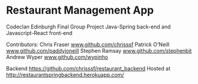 # Restaurant Management App

Codeclan Edinburgh Final Group Project
Java-Spring back-end and Javascript-React front-end

Contributors:
Chris Fraser www.github.com/chrisssf
Patrick O'Neill www.github.com/paddyjoneill
Stephen Ramsay www.github.com/stephenbit
Andrew Wyper  www.github.com/wypinho



Backend https://github.com/chrisssf/restaurant_backend
Hosted at http://restaurantspringbackend.herokuapp.com/

